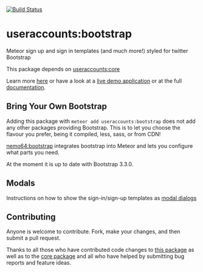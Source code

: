 [![Build Status](https://travis-ci.org/meteor-useraccounts/bootstrap.svg?branch=master)](https://travis-ci.org/meteor-useraccounts/bootstrap)

# useraccounts:bootstrap

Meteor sign up and sign in templates (and much more!) styled for twitter Bootstrap

This package depends on [useraccounts:core](https://atmospherejs.com/useraccounts/core)

Learn more [here](http://useraccounts.meteor.com) or have a look at a [live demo application](http://useraccounts-bootstrap.meteor.com) or at the full [documentation](https://github.com/meteor-useraccounts/core).


## Bring Your Own Bootstrap

Adding this package with `meteor add useraccounts:bootstrap` does not add any other packages providing Bootstrap. This is to let you choose the flavour you prefer, being it compiled, less, sass, or from CDN!

[nemo64:bootstrap](https://atmospherejs.com/nemo64/bootstrap) integrates bootstrap into Meteor and lets you configure what parts you need.

At the moment it is up to date with Bootstrap 3.3.0.

## Modals
Instructions on how to show the sign-in/sign-up templates as [modal dialogs](https://github.com/meteor-useraccounts/bootstrap/issues/25#issuecomment-94272119)

## Contributing

Anyone is welcome to contribute. Fork, make your changes, and then submit a pull request.

Thanks to all those who have contributed code changes to [this package](https://github.com/meteor-useraccounts/bootstrap/graphs/contributors) as well as to the [core package](https://github.com/meteor-useraccounts/core/graphs/contributors) and all who have helped by submitting bug reports and feature ideas.
